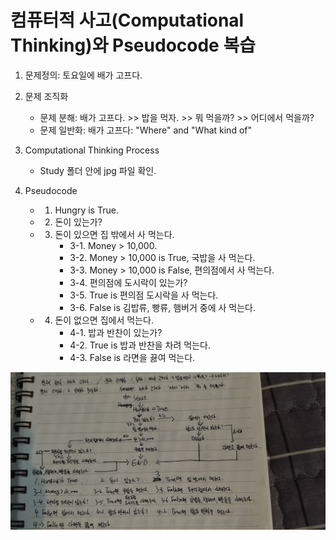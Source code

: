 # 컴퓨터적 사고(Computational Thinking)와 Pseudocode 복습

1. 문제정의: 토요일에 배가 고프다.

2. 문제 조직화
    - 문제 분해: 배가 고프다. >> 밥을 먹자. >> 뭐 먹을까? >> 어디에서 먹을까?
    - 문제 일반화: 배가 고프다: "Where" and "What kind of"

3. Computational Thinking Process
    - Study 폴더 안에 jpg 파일 확인.

4. Pseudocode
    - 1. Hungry is True.
    - 2. 돈이 있는가?
    - 3. 돈이 있으면 집 밖에서 사 먹는다.
            - 3-1. Money > 10,000.
            - 3-2. Money > 10,000 is True, 국밥을 사 먹는다. 
            - 3-3. Money > 10,000 is False, 편의점에서 사 먹는다.
            - 3-4. 편의점에 도시락이 있는가?
            - 3-5. True is 편의점 도시락을 사 먹는다.
            - 3-6. False is 김밥류, 빵류, 햄버거 중에 사 먹는다.
    - 4. 돈이 없으면 집에서 먹는다.
            - 4-1. 밥과 반찬이 있는가?
            - 4-2. True is 밥과 반찬을 차려 먹는다.
            - 4-3. False is 라면을 끓여 먹는다.

![CTAP](/images/CTAP.jpg)
